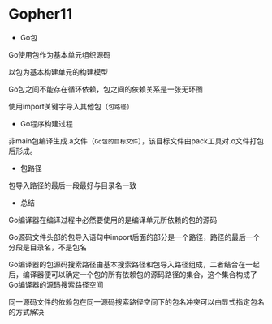 # Gopher11

- Go包

Go使用包作为基本单元组织源码

以包为基本构建单元的构建模型

Go包之间不能存在循环依赖，包之间的依赖关系是一张无环图

使用import关键字导入其他包（`包路径`）

- Go程序构建过程

非main包编译生成.a文件（`Go包的目标文件`），该目标文件由pack工具对.o文件打包后形成。

- 包路径

包导入路径的最后一段最好与目录名一致

- 总结

Go编译器在编译过程中必然要使用的是编译单元所依赖的包的源码

Go源码文件头部的包导入语句中import后面的部分是一个路径，路径的最后一个分段是目录名，不是包名

Go编译器的包源码搜索路径由基本搜索路径和包导入路径组成，二者结合在一起后，编译器便可以确定一个包的所有依赖包的源码路径的集合，这个集合构成了Go编译器的源码搜索路径空间

同一源码文件的依赖包在同一源码搜索路径空间下的包名冲突可以由显式指定包名的方式解决
